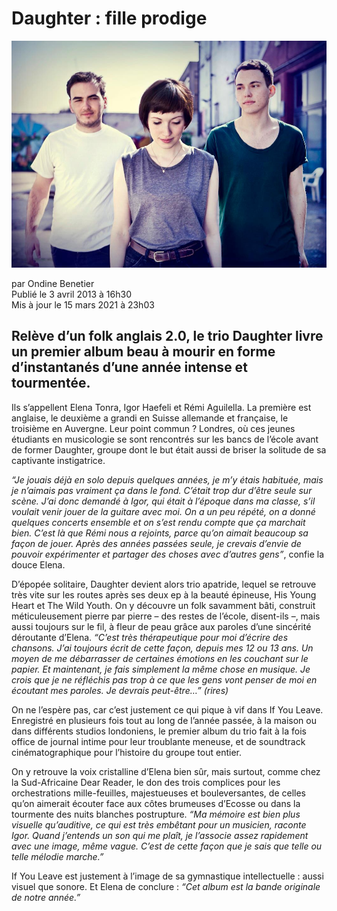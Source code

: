 # Daughter : fille prodige

<img src="/Images/Stacey Hatfield/468740_543911952288132_1177836954_o.jpg">

par Ondine Benetier \
Publié le 3 avril 2013 à 16h30 \
Mis à jour le 15 mars 2021 à 23h03

## Relève d’un folk anglais 2.0, le trio Daughter livre un premier album beau à mourir en forme d’instantanés d’une année intense et tourmentée.

Ils s’appellent Elena Tonra, Igor Haefeli et Rémi Aguilella. La première est anglaise, le deuxième a grandi en Suisse allemande et française, le troisième en Auvergne. Leur point commun ? Londres, où ces jeunes étudiants en musicologie se sont rencontrés sur les bancs de l’école avant de former Daughter, groupe dont le but était aussi de briser la solitude de sa captivante instigatrice.

*“Je jouais déjà en solo depuis quelques années, je m’y étais habituée, mais je n’aimais pas vraiment ça dans le fond. C’était trop dur d’être seule sur scène. J’ai donc demandé à Igor, qui était à l’époque dans ma classe, s’il voulait venir jouer de la guitare avec moi. On a un peu répété, on a donné quelques concerts ensemble et on s’est rendu compte que ça marchait bien. C’est là que Rémi nous a rejoints, parce qu’on aimait beaucoup sa façon de jouer. Après des années passées seule, je crevais d’envie de pouvoir expérimenter et partager des choses avec d’autres gens”*, confie la douce Elena.

D’épopée solitaire, Daughter devient alors trio apatride, lequel se retrouve très vite sur les routes après ses deux ep à la beauté épineuse, His Young Heart et The Wild Youth. On y découvre un folk savamment bâti, construit méticuleusement pierre par pierre – des restes de l’école, disent-ils –, mais aussi toujours sur le fil, à fleur de peau grâce aux paroles d’une sincérité déroutante d’Elena. *“C’est très thérapeutique pour moi d’écrire des chansons. J’ai toujours écrit de cette façon, depuis mes 12 ou 13 ans. Un moyen de me débarrasser de certaines émotions en les couchant sur le papier. Et maintenant, je fais simplement la même chose en musique. Je crois que je ne réfléchis pas trop à ce que les gens vont penser de moi en écoutant mes paroles. Je devrais peut-être…” (rires)*

On ne l’espère pas, car c’est justement ce qui pique à vif dans If You Leave. Enregistré en plusieurs fois tout au long de l’année passée, à la maison ou dans différents studios londoniens, le premier album du trio fait à la fois office de journal intime pour leur troublante meneuse, et de soundtrack cinématographique pour l’histoire du groupe tout entier.

On y retrouve la voix cristalline d’Elena bien sûr, mais surtout, comme chez la Sud-Africaine Dear Reader, le don des trois complices pour les orchestrations mille-feuilles, majestueuses et bouleversantes, de celles qu’on aimerait écouter face aux côtes brumeuses d’Ecosse ou dans la tourmente des nuits blanches postrupture. *“Ma mémoire est bien plus visuelle qu’auditive, ce qui est très embêtant pour un musicien, raconte Igor. Quand j’entends un son qui me plaît, je l’associe assez rapidement avec une image, même vague. C’est de cette façon que je sais que telle ou telle mélodie marche.”*

If You Leave est justement à l’image de sa gymnastique intellectuelle : aussi visuel que sonore. Et Elena de conclure : *“Cet album est la bande originale de notre année.”*
